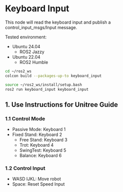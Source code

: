 # Keyboard Input

This node will read the keyboard input and publish a control_input_msgs/Input message.

Tested environment:
* Ubuntu 24.04
  * ROS2 Jazzy
* Ubuntu 22.04
  * ROS2 Humble

```bash
cd ~/ros2_ws
colcon build --packages-up-to keyboard_input
```

```bash
source ~/ros2_ws/install/setup.bash
ros2 run keyboard_input keyboard_input
```

## 1. Use Instructions for Unitree Guide
### 1.1 Control Mode
* Passive Mode: Keyboard 1
* Fixed Stand: Keyboard 2
    * Free Stand: Keyboard 3
    * Trot: Keyboard 4
    * SwingTest: Keyboard 5
    * Balance: Keyboard 6
### 1.2 Control Input
* WASD IJKL: Move robot
* Space: Reset Speed Input